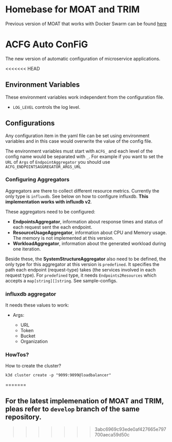 # Homebase for MOAT and TRIM
Previous version of MOAT that works with Docker Swarm can be found [here](https://github.com/VahidMostofi/swarmmanager)
# ACFG Auto ConFiG
The new version of automatic configuration of microservice applications.

<<<<<<< HEAD

## Environment Variables
    
These environment variables work independent from the configuration file.
- `LOG_LEVEL` controls the log level. 

## Configurations
Any configuration item in the yaml file can be set using environment variables and in this case would overwrite the value of the config file.

The environment variables must start with `ACFG_` and each level of the config name would be separated with `_`. For example if you want to set the `URL` of `Args` of `EndpointAggregator` you should use `ACFG_ENDPOINTSAGGREGATOR_ARGS_URL`

### Configuring Aggregators
Aggregators are there to collect different resource metrics. Currently the only type is `influxdb`. See below on how to configure influxdb. **This implementation works with influxdb v2**.

These aggregators need to be configured:
  - **EndpointsAggregator**, information about response times and status of each request sent the each endpoint.
  - **ResourceUsageAggregator**, information about CPU and Memory usage. The memory is not implemented at this version.
  - **WorkloadAggregator**, information about the generated workload during one iteration. 

Beside these, the **SystemStructureAggregator** also need to be defined, the only type for this aggregator at this version is `predefined`. It specifies the path each endpoint (request-type) takes (the services involved in each request type).
For `predefined` type, it needs `Endpoints2Resources` which accepts a `map[string][]string`. See sample-configs.

### influxdb aggregator

It needs these values to work:

  - Args:
  
    - URL
    - Token
    - Bucket
    - Organization


### HowTos?

How to create the cluster?
```
k3d cluster create -p "9099:9099@loadbalancer"
```

=======
## For the latest implemenation of MOAT and TRIM, pleas refer to `develop` branch of the same repository.
>>>>>>> 3abc6969c93ede0af427665e797700aeca59d50c
